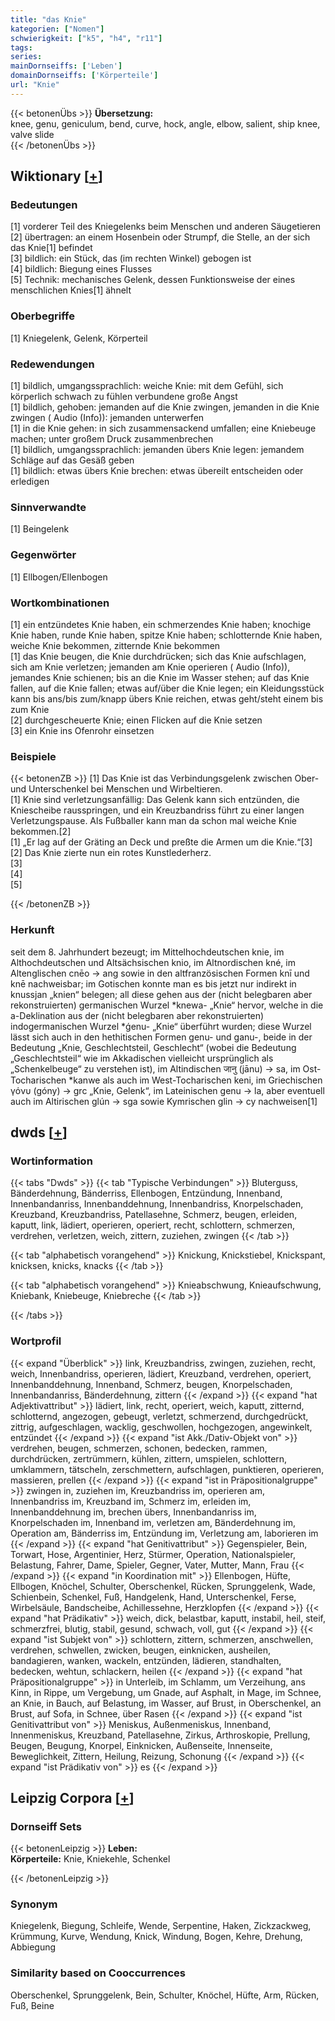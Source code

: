 ```yaml
---
title: "das Knie"
kategorien: ["Nomen"]
schwierigkeit: ["k5", "h4", "r11"]
tags:
series:
mainDornseiffs: ['Leben']
domainDornseiffs: ['Körperteile']
url: "Knie"
---
```


{{< betonenÜbs >}}
**Übersetzung:**  
knee, genu, geniculum, bend, curve, hock, angle, elbow, salient, ship knee, valve slide  
{{< /betonenÜbs >}}

## Wiktionary [[+](https://de.wiktionary.org/wiki/Knie)]

### Bedeutungen
[1] vorderer Teil des Kniegelenks beim Menschen und anderen Säugetieren  
[2] übertragen: an einem Hosenbein oder Strumpf, die Stelle, an der sich das Knie[1] befindet  
[3] bildlich: ein Stück, das (im rechten Winkel) gebogen ist  
[4] bildlich: Biegung eines Flusses  
[5] Technik: mechanisches Gelenk, dessen Funktionsweise der eines menschlichen Knies[1] ähnelt  

### Oberbegriffe
[1] Kniegelenk, Gelenk, Körperteil  

### Redewendungen
[1] bildlich, umgangssprachlich: weiche Knie: mit dem Gefühl, sich körperlich schwach zu fühlen verbundene große Angst  
[1] bildlich, gehoben: jemanden auf die Knie zwingen, jemanden in die Knie zwingen ( Audio (Info)): jemanden unterwerfen  
[1] in die Knie gehen: in sich zusammensackend umfallen; eine Kniebeuge machen; unter großem Druck zusammenbrechen  
[1] bildlich, umgangssprachlich: jemanden übers Knie legen: jemandem Schläge auf das Gesäß geben  
[1] bildlich: etwas übers Knie brechen: etwas übereilt entscheiden oder erledigen  

### Sinnverwandte
[1] Beingelenk  

### Gegenwörter
[1] Ellbogen/Ellenbogen  

### Wortkombinationen
[1] ein entzündetes Knie haben, ein schmerzendes Knie haben; knochige Knie haben, runde Knie haben, spitze Knie haben; schlotternde Knie haben, weiche Knie bekommen, zitternde Knie bekommen  
[1] das Knie beugen, die Knie durchdrücken; sich das Knie aufschlagen, sich am Knie verletzen; jemanden am Knie operieren ( Audio (Info)), jemandes Knie schienen; bis an die Knie im Wasser stehen; auf das Knie fallen, auf die Knie fallen; etwas auf/über die Knie legen; ein Kleidungsstück kann bis ans/bis zum/knapp übers Knie reichen, etwas geht/steht einem bis zum Knie  
[2] durchgescheuerte Knie; einen Flicken auf die Knie setzen  
[3] ein Knie ins Ofenrohr einsetzen  

### Beispiele
{{< betonenZB >}}
[1] Das Knie ist das Verbindungsgelenk zwischen Ober- und Unterschenkel bei Menschen und Wirbeltieren.  
[1] Knie sind verletzungsanfällig: Das Gelenk kann sich entzünden, die Kniescheibe rausspringen, und ein Kreuzbandriss führt zu einer langen Verletzungspause. Als Fußballer kann man da schon mal weiche Knie bekommen.[2]  
[1] „Er lag auf der Gräting an Deck und preßte die Armen um die Knie.“[3]  
[2] Das Knie zierte nun ein rotes Kunstlederherz.  
[3]  
[4]  
[5]  

{{< /betonenZB >}}
### Herkunft
seit dem 8. Jahrhundert bezeugt; im Mittelhochdeutschen knie, im Althochdeutschen und Altsächsischen knio, im Altnordischen kné, im Altenglischen cnēo → ang sowie in den altfranzösischen Formen knī und knē nachweisbar; im Gotischen konnte man es bis jetzt nur indirekt in knussjan „knien“ belegen; all diese gehen aus der (nicht belegbaren aber rekonstruierten) germanischen Wurzel *knewa- „Knie“ hervor, welche in die a-Deklination aus der (nicht belegbaren aber rekonstruierten) indogermanischen Wurzel *ǵenu- „Knie“ überführt wurden; diese Wurzel lässt sich auch in den hethitischen Formen genu- und ganu-, beide in der Bedeutung „Knie, Geschlechtsteil, Geschlecht“ (wobei die Bedeutung „Geschlechtsteil“ wie im Akkadischen vielleicht ursprünglich als „Schenkelbeuge“ zu verstehen ist), im Altindischen जानु (jānu) → sa, im Ost-Tocharischen *kanwe als auch im West-Tocharischen keni, im Griechischen γόνυ (góny) → grc „Knie, Gelenk“, im Lateinischen genu → la, aber eventuell auch im Altirischen glún → sga sowie Kymrischen glin → cy nachweisen[1]  



## dwds [[+](https://www.dwds.de/wb/Knie)]

### Wortinformation
{{< tabs "Dwds" >}}
{{< tab "Typische Verbindungen" >}}
Bluterguss, Bänderdehnung, Bänderriss, Ellenbogen, Entzündung, Innenband, Innenbandanriss, Innenbanddehnung, Innenbandriss, Knorpelschaden, Kreuzband, Kreuzbandriss, Patellasehne, Schmerz, beugen, erleiden, kaputt, link, lädiert, operieren, operiert, recht, schlottern, schmerzen, verdrehen, verletzen, weich, zittern, zuziehen, zwingen
{{< /tab >}}

{{< tab "alphabetisch vorangehend" >}}
Knickung, Knickstiebel, Knickspant, knicksen, knicks, knacks
{{< /tab >}}

{{< tab "alphabetisch vorangehend" >}}
Knieabschwung, Knieaufschwung, Kniebank, Kniebeuge, Kniebreche
{{< /tab >}}

{{< /tabs >}}

### Wortprofil
{{< expand "Überblick" >}} link, Kreuzbandriss, zwingen, zuziehen, recht, weich, Innenbandriss, operieren, lädiert, Kreuzband, verdrehen, operiert, Innenbanddehnung, Innenband, Schmerz, beugen, Knorpelschaden, Innenbandanriss, Bänderdehnung, zittern {{< /expand >}}
{{< expand "hat Adjektivattribut" >}} lädiert, link, recht, operiert, weich, kaputt, zitternd, schlotternd, angezogen, gebeugt, verletzt, schmerzend, durchgedrückt, zittrig, aufgeschlagen, wacklig, geschwollen, hochgezogen, angewinkelt, entzündet {{< /expand >}}
{{< expand "ist Akk./Dativ-Objekt von" >}} verdrehen, beugen, schmerzen, schonen, bedecken, rammen, durchdrücken, zertrümmern, kühlen, zittern, umspielen, schlottern, umklammern, tätscheln, zerschmettern, aufschlagen, punktieren, operieren, massieren, prellen {{< /expand >}}
{{< expand "ist in Präpositionalgruppe" >}} zwingen in, zuziehen im, Kreuzbandriss im, operieren am, Innenbandriss im, Kreuzband im, Schmerz im, erleiden im, Innenbanddehnung im, brechen übers, Innenbandanriss im, Knorpelschaden im, Innenband im, verletzen am, Bänderdehnung im, Operation am, Bänderriss im, Entzündung im, Verletzung am, laborieren im {{< /expand >}}
{{< expand "hat Genitivattribut" >}} Gegenspieler, Bein, Torwart, Hose, Argentinier, Herz, Stürmer, Operation, Nationalspieler, Belastung, Fahrer, Dame, Spieler, Gegner, Vater, Mutter, Mann, Frau {{< /expand >}}
{{< expand "in Koordination mit" >}} Ellenbogen, Hüfte, Ellbogen, Knöchel, Schulter, Oberschenkel, Rücken, Sprunggelenk, Wade, Schienbein, Schenkel, Fuß, Handgelenk, Hand, Unterschenkel, Ferse, Wirbelsäule, Bandscheibe, Achillessehne, Herzklopfen {{< /expand >}}
{{< expand "hat Prädikativ" >}} weich, dick, belastbar, kaputt, instabil, heil, steif, schmerzfrei, blutig, stabil, gesund, schwach, voll, gut {{< /expand >}}
{{< expand "ist Subjekt von" >}} schlottern, zittern, schmerzen, anschwellen, verdrehen, schwellen, zwicken, beugen, einknicken, ausheilen, bandagieren, wanken, wackeln, entzünden, lädieren, standhalten, bedecken, wehtun, schlackern, heilen {{< /expand >}}
{{< expand "hat Präpositionalgruppe" >}} in Unterleib, im Schlamm, um Verzeihung, ans Kinn, in Rippe, um Vergebung, um Gnade, auf Asphalt, in Mage, im Schnee, an Knie, in Bauch, auf Belastung, im Wasser, auf Brust, in Oberschenkel, an Brust, auf Sofa, in Schnee, über Rasen {{< /expand >}}
{{< expand "ist Genitivattribut von" >}} Meniskus, Außenmeniskus, Innenband, Innenmeniskus, Kreuzband, Patellasehne, Zirkus, Arthroskopie, Prellung, Beugen, Beugung, Knorpel, Einknicken, Außenseite, Innenseite, Beweglichkeit, Zittern, Heilung, Reizung, Schonung {{< /expand >}}
{{< expand "ist Prädikativ von" >}} es {{< /expand >}}

## Leipzig Corpora [[+](https://corpora.uni-leipzig.de/en/res?word=Knie&corpusId=deu_newscrawl-public_2018)]

### Dornseiff Sets
{{< betonenLeipzig >}}
**Leben:**  
**Körperteile:** Knie, Kniekehle, Schenkel  

{{< /betonenLeipzig >}}

### Synonym
Kniegelenk, Biegung, Schleife, Wende, Serpentine, Haken, Zickzackweg, Krümmung, Kurve, Wendung, Knick, Windung, Bogen, Kehre, Drehung, Abbiegung


### Similarity based on Cooccurrences
Oberschenkel, Sprunggelenk, Bein, Schulter, Knöchel, Hüfte, Arm, Rücken, Fuß, Beine

